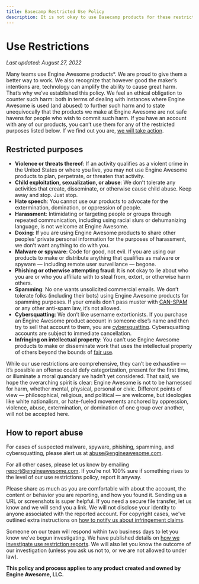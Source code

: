 ```yaml
---
title: Basecamp Restricted Use Policy
description: It is not okay to use Basecamp products for these restricted purposes.
---
```


# Use Restrictions

*Last updated: August 27, 2022*

Many teams use Engine Awesome products*. We are proud to give them a better way to work. We also recognize that however good the maker’s intentions are, technology can amplify the ability to cause great harm. That’s why we’ve established this policy. We feel an ethical obligation to counter such harm: both in terms of dealing with instances where Engine Awesome is used (and abused) to further such harm and to state unequivocally that the products we make at Engine Awesome are not safe havens for people who wish to commit such harm. If you have an account with any of our products, you can’t use them for any of the restricted purposes listed below. If we find out you are, [we will take action](https://engineawesome.com/about/policies/abuse/how-we-handle/).

## Restricted purposes

* **Violence or threats thereof**: If an activity qualifies as a violent crime in the United States or where you live, you may not use Engine Awesome products to plan, perpetrate, or threaten that activity.
* **Child exploitation, sexualization, or abuse**: We don’t tolerate any activities that create, disseminate, or otherwise cause child abuse. Keep away and stop. Just stop.
* **Hate speech**: You cannot use our products to advocate for the extermination, domination, or oppression of people.
* **Harassment**: Intimidating or targeting people or groups through repeated communication, including using racial slurs or dehumanizing language, is not welcome at Engine Awesome.
* **Doxing**: If you are using Engine Awesome products to share other peoples’ private personal information for the purposes of harassment, we don’t want anything to do with you.
* **Malware or spyware**: Code for good, not evil. If you are using our products to make or distribute anything that qualifies as malware or spyware — including remote user surveillance — begone.
* **Phishing or otherwise attempting fraud**: It is not okay to lie about who you are or who you affiliate with to steal from, extort, or otherwise harm others.
* **Spamming**: No one wants unsolicited commercial emails. We don’t tolerate folks (including their bots) using Engine Awesome products for spamming purposes. If your emails don’t pass muster with [CAN-SPAM](https://www.ftc.gov/tips-advice/business-center/guidance/can-spam-act-compliance-guide-business) or any other anti-spam law, it’s not allowed.
* **Cybersquatting**: We don’t like username extortionists. If you purchase an Engine Awesome product account in someone else’s name and then try to sell that account to them, you are [cybersquatting](https://www.law.cornell.edu/uscode/text/15/1125). Cybersquatting accounts are subject to immediate cancellation.
* **Infringing on intellectual property**: You can’t use Engine Awesome products to make or disseminate work that uses the intellectual property of others beyond the bounds of [fair use](https://www.copyright.gov/fair-use/more-info.html).

While our use restrictions are comprehensive, they can’t be exhaustive — it’s possible an offense could defy categorization, present for the first time, or illuminate a moral quandary we hadn’t yet considered. That said, we hope the overarching spirit is clear: Engine Awesome is not to be harnessed for harm, whether mental, physical, personal or civic. Different points of view — philosophical, religious, and political — are welcome, but ideologies like white nationalism, or hate-fueled movements anchored by oppression, violence, abuse, extermination, or domination of one group over another, will not be accepted here.

## How to report abuse

For cases of suspected malware, spyware, phishing, spamming, and cybersquatting, please alert us at [abuse@engineawesome.com](mailto:abuse@engineawesome.com).

For all other cases, please let us know by emailing [report@engineawesome.com](mailto:report@engineawesome.com). If you’re not 100% sure if something rises to the level of our use restrictions policy, report it anyway.

Please share as much as you are comfortable with about the account, the content or behavior you are reporting, and how you found it. Sending us a URL or screenshots is super helpful. If you need a secure file transfer, let us know and we will send you a link. We will not disclose your identity to anyone associated with the reported account. For copyright cases, we've outlined extra instructions on [how to notify us about infringement claims](../copyright/index.md).

Someone on our team will respond within two business days to let you know we’ve begun investigating. We have published details on [how we investigate use restriction reports](https://engineawesome.com/about/policies/abuse/how-we-handle/). We will also let you know the outcome of our investigation (unless you ask us not to, or we are not allowed to under law).

**This policy and process applies to any product created and owned by Engine Awesome, LLC.**
